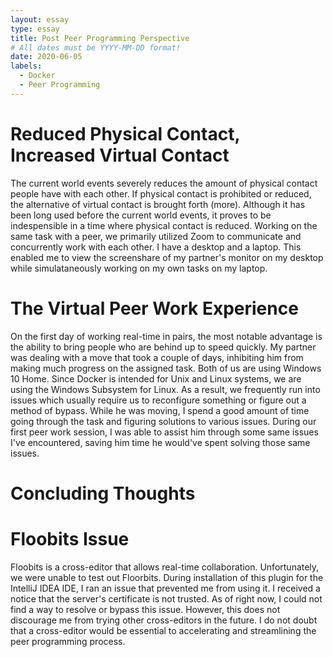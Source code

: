 ```yaml
---
layout: essay
type: essay
title: Post Peer Programming Perspective
# All dates must be YYYY-MM-DD format!
date: 2020-06-05
labels:
  - Docker
  - Peer Programming
---
```


# Reduced Physical Contact, Increased Virtual Contact

The current world events severely reduces the amount of physical contact people have with each other. If physical contact is prohibited or reduced, the alternative of virtual contact is brought forth (more). Although it has been long used before the current world events, it proves to be indespensible in a time where physical contact is reduced. Working on the same task with a peer, we primarily utilized Zoom to communicate and concurrently work with each other. I have a desktop and a laptop. This enabled me to view the screenshare of my partner's monitor on my desktop while simulataneously working on my own tasks on my laptop.

# The Virtual Peer Work Experience

On the first day of working real-time in pairs, the most notable advantage is the ability to bring people who are behind up to speed quickly. My partner was dealing with a move that took a couple of days, inhibiting him from making much progress on the assigned task. Both of us are using Windows 10 Home. Since Docker is intended for Unix and Linux systems, we are using the Windows Subsystem for Linux. As a result, we frequently run into issues which usually require us to reconfigure something or figure out a method of bypass. While he was moving, I spend a good amount of time going through the task and figuring solutions to various issues. During our first peer work session, I was able to assist him through some same issues I've encountered, saving him time he would've spent solving those same issues. 

# Concluding Thoughts

# Floobits Issue

Floobits is a cross-editor that allows real-time collaboration. Unfortunately, we were unable to test out Floorbits. During installation of this plugin for the IntelliJ IDEA IDE, I ran an issue that prevented me from using it. I received a notice that the server's certificate is not trusted. As of right now, I could not find a way to resolve or bypass this issue. However, this does not discourage me from trying other cross-editors in the future. I do not doubt that a cross-editor would be essential to accelerating and streamlining the peer programming process.

